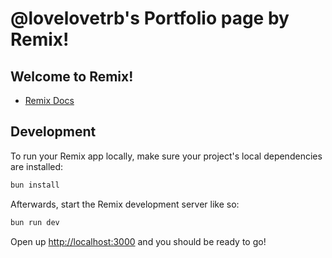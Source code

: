 # @lovelovetrb's Portfolio page by Remix!

## Welcome to Remix!

- [Remix Docs](https://remix.run/docs)

## Development

To run your Remix app locally, make sure your project's local dependencies are installed:

```sh
bun install
```

Afterwards, start the Remix development server like so:

```sh
bun run dev
```

Open up [http://localhost:3000](http://localhost:3000) and you should be ready to go!
